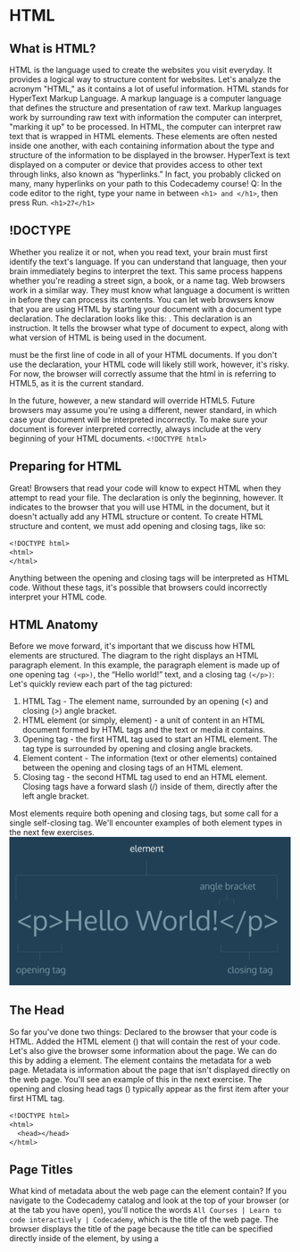 # HTML

## What is HTML?
HTML is the language used to create the websites you visit everyday. It provides a logical way to structure content for websites.
Let's analyze the acronym "HTML," as it contains a lot of useful information. HTML stands for HyperText Markup Language.
A markup language is a computer language that defines the structure and presentation of raw text. Markup languages work by surrounding raw text with information the computer can interpret, "marking it up" to be processed.
In HTML, the computer can interpret raw text that is wrapped in HTML elements. These elements are often nested inside one another, with each containing information about the type and structure of the information to be displayed in the browser.
HyperText is text displayed on a computer or device that provides access to other text through links, also known as “hyperlinks.” In fact, you probably clicked on many, many hyperlinks on your path to this Codecademy course!
Q:
In the code editor to the right, type your name in between `<h1> and </h1>`, then press Run.
`<h1>27</h1>`


## !DOCTYPE
Whether you realize it or not, when you read text, your brain must first identify the text's language. If you can understand that language, then your brain immediately begins to interpret the text. This same process happens whether you're reading a street sign, a book, or a name tag.
Web browsers work in a similar way. They must know what language a document is written in before they can process its contents.
You can let web browsers know that you are using HTML by starting your document with a document type declaration.
The declaration looks like this: <!DOCTYPE html>. This declaration is an instruction. It tells the browser what type of document to expect, along with what version of HTML is being used in the document.
<!DOCTYPE html> must be the first line of code in all of your HTML documents. If you don't use the declaration, your HTML code will likely still work, however, it's risky. For now, the browser will correctly assume that the html in <!DOCTYPE html> is referring to HTML5, as it is the current standard.
In the future, however, a new standard will override HTML5. Future browsers may assume you're using a different, newer standard, in which case your document will be interpreted incorrectly. To make sure your document is forever interpreted correctly, always include <!DOCTYPE html> at the very beginning of your HTML documents.
`<!DOCTYPE html>`


## Preparing for HTML
Great! Browsers that read your code will know to expect HTML when they attempt to read your file.
The <!DOCTYPE html> declaration is only the beginning, however. It indicates to the browser that you will use HTML in the document, but it doesn't actually add any HTML structure or content.
To create HTML structure and content, we must add opening and closing <html> tags, like so:
```
<!DOCTYPE html>
<html>
</html>
```
Anything between the opening <html> and closing </html> tags will be interpreted as HTML code. Without these tags, it's possible that browsers could incorrectly interpret your HTML code.


## HTML Anatomy
Before we move forward, it's important that we discuss how HTML elements are structured. The diagram to the right displays an HTML paragraph element.
In this example, the paragraph element is made up of one opening tag` (<p>)`, the “Hello world!” text, and a closing tag `(</p>)`:
Let's quickly review each part of the tag pictured:
1. HTML Tag - The element name, surrounded by an opening (<) and closing (>) angle bracket.
2. HTML element (or simply, element) - a unit of content in an HTML document formed by HTML tags and the text or media it contains.
3. Opening tag - the first HTML tag used to start an HTML element. The tag type is surrounded by opening and closing angle brackets.
4. Element content - The information (text or other elements) contained between the opening and closing tags of an HTML element.
5. Closing tag - the second HTML tag used to end an HTML element. Closing tags have a forward slash (/) inside of them, directly after the left angle bracket.

Most elements require both opening and closing tags, but some call for a single self-closing tag. We'll encounter examples of both element types in the next few exercises.
![](https://github.com/wnz27/webLearn/blob/master/Web_Image/HTML_element.png)


## The Head
So far you've done two things:
Declared to the browser that your code is HTML.
Added the HTML element (<html>) that will contain the rest of your code.
Let's also give the browser some information about the page. We can do this by adding a <head> element.
The <head> element contains the metadata for a web page. 
Metadata is information about the page that isn't displayed directly on the web page.
You'll see an example of this in the next exercise.
The opening and closing head tags (<head></head>) typically appear as the first item after your first HTML tag.
```
<!DOCTYPE html>
<html>
  <head></head>
</html>
```


## Page Titles
What kind of metadata about the web page can the <head> element contain?
If you navigate to the Codecademy catalog and look at the top of your browser (or at the tab you have open), 
you'll notice the words `All Courses | Learn to code interactively | Codecademy`, which is the title of the web page.
The browser displays the title of the page because the title can be specified directly inside of the <head> element, 
by using a <title> tag.
```
<!DOCTYPE html>
<html>
  <head>
    <title>My Coding Journal</title>
  </head>
</html>
```
If we were to open a file containing the HTML code in the example above, 
the browser would display the words My Coding Journal in the title bar (or in the tab's title).
Q:
Add a title to your web page using the <title> element. The title can be anything you'd like.
Unfortunately, you won't be able to see the title of your page in the smaller browser to the right. 
We'll show you what it would look like in the next exercise.
```
<html>
  <head>
    <title>My title</title>
  </head>
</html>
```


## Where Does the Title Appear?
Good work! If the browser within the environment had a title bar,
you'd see the title of the web page you added where it appears in the image to the right.
![](https://github.com/wnz27/webLearn/blob/master/Web_Image/Site_Title.png)



## The Body
We've added some HTML, but still haven't seen any results in the web browser to the right. Why is that?
Before we can add content that a browser will display, we have to add a body to the HTML file. Only content inside the opening and closing body tags can be displayed to the screen.
Once the file has a body, many different types of content – including text, images, and buttons – can be added to the body.
```
<!DOCTYPE html>
<html>
  <head>
    <title>I'm Learning To Code!</title>
  </head>
  <body>
  </body>
</html>
```
In the example above, the opening body tag (<body>) is placed directly below the closing head tag (</head>), and the closing body tag (</body>) is placed directly above the closing html tag (</html>).
Q:
1. Add a body to your web page using the <body> element.
2. Add the following code between your opening and closing body tags.
```
<p>Shall I compare thee to a summer's day? Thou art more lovely and more temperate</p>
```
```
<!DOCTYPE html>
<html>
  <head>
    <title>My Coding Journey</title>
  </head>  
  <body>
    <p>Shall I compare thee to a summer's day? Thou art more lovely 	and more temperate</p>
  </body>
</html>
```


## Self-closing Tag
Thus far we have only seen HTML elements with an opening and a closing tag. A few types of elements, however, require only one tag.
Self-closing elements contain all the information the browser needs to render the element inside a single tag. Also, because they are single tags, they cannot wrap around raw text or other elements.
The line break element `<br />` is one example of a self-closing tag. You can use it anywhere within your HTML code. The result is a line break in the browser.
`<p>line one<br />line two</p>`
In the example above, the paragraph tags `(<p>)` enclose two phrases, split by a break tag `(<br />)`. Note that single tags, unlike elements with two tags, can't wrap around raw text or other elements.
The code in the example above will result in an output that looks like the following:
```
line one
line two
```
Without the break tag, the browser would render line one and line two on the same line.
Q:
Add a self-closing `<br />` tag after the question mark ?.
```
 <body>
    <p>Shall I compare thee to a summer's day?<br/> Thou art more lovely and more temperate</p>
  </body>
```


## HTML Structure
The rest of this lesson will focus on how HTML is structured and some tools developers use to make code easier to interpret.
HTML documents are organized as a collection of parent-child relationships. When an element is contained inside another element, it is considered the child of that element. The child element is said to be nested inside of the parent element.
```
<body>
  <p>Paragraph</p>
</body>
```
In the example above, the <p> element is nested inside the <body> element.
The <p> element is considered a child of the <body> element, the parent.
Since there can be multiple levels of nesting, this analogy can be extended to grandchildren, 
great-grandchildren and beyond. Let's consider a more complicated example:
```
<body>
  <div>
    <h1>Student</h1>
    <p>Get Started</p>
  </div>
</body>
```
In this example, the `<body>` element is the parent of the` <div> `element. 
Both the `<h1> and <p> `elements are children of the `<div> `element. 
Because the `<h1> and <p>` elements are in the same level, they are considered siblings,
and are both grandchildren of the <body> element.
Understanding this hierarchy is important, because child elements can inherit attributes from their parent element.
	
Q:
1. Add the paragraph below as a child of the div element.
`<p>This paragraph is a child of the div element</p>`
2. Add the paragraph below as a child of the body element.
`<p>This paragraph is a child of the body element</p>`
```
<!DOCTYPE html>
<html>
  <head>
    <title>Hello World</title>
  </head>
  <body>
    <h1>Hello World</h1>
    <div>
			<p>This paragraph is a child of the div element</p>
    </div>
  <p>This paragraph is a child of the body element</p>
  </body>
</html>
```
display on web:
```
Hello World
This paragraph is a child of the div element
```

## Whitespace
As the code in an HTML file grows, it becomes increasingly difficult to keep track of how elements are related. Programmers use two tools to visualize the relationship between elements: whitespace and indentation.
Both tools take advantage of the fact that the position of elements in a browser is independent of the amount of whitespace or indentation in the index.html file.
For example, if you wanted to increase the space between two paragraphs on your web page, you would not be able to accomplish this by adding space between the paragraph elements in the index.html file. The browser ignores whitespace in HTML files when it renders a web page, so it can be used as a tool to make code easier to read and follow.
What makes the example below difficult to read?

```
<body><p>Paragraph 1</p><p>Paragraph 2</p></body>
```
You have to read the entire line to know what elements are present. Compare the example above to this:
```
<body>
<p>Paragraph 1</p>
<p>Paragraph 2</p>
</body>
```
This example is easier to read, because each element is on its own line. While the first example required you to read the entire line of code to identify the elements, this example makes it easy to identify the body tag and two paragraphs.
A browser renders both examples the same way:
```
Paragraph 1
Paragraph 2
```
In the next exercise you will learn how to use indentation to help visualize nested elements.
Q：
Use whitespace to make the code more readable by putting each element on its own line.
```
<!DOCTYPE html>
<html>
  <body>
    <h1>Whitespace</h1>
    <p>Whitespace and indentation make html documents easier to read.       </p>
  </body>
</html>
```

## Indentation
The second tool web developers use to make the structure of code easier to read is indentation.
The [World Wide Web Consortium](https://www.w3.org/Consortium/), or W3C, is responsible for maintaining the style standards of HTML. At the time of writing, the W3C recommends 2 spaces of indentation when writing HTML code. Although your code will work without exactly two spaces, this standard is followed by the majority of professional web developers. Indentation is used to easily visualize which elements are nested within other elements.
```
<body>
  <p>Paragraph 1</p>
  <div>
    <p>Paragraph 2</p>
  </div>
</body>
```
In the example above, Paragraph 1 and the <div> tag are nested inside of the <body> tag, so they are indented two spaces. The Paragraph 2 element is nested inside of the <div> tag, so it is indented an additional two spaces.
The spaces are inserted using the spacebar on your keyboard.
Q:
Indent the code in index.html to match the W3C standards.
```
<body>
  <h1>Whitespace</h1>    
  <div>
    <p>Whitespace and indentation make html documents easier to read.</p>
  </div>  
</body>
```

## Comments
HTML files also allow you to add comments to your code.
Comments begin with `<!--` and end with `-->`. Any characters in between will be ignored by your browser.
`<!-- This is a comment that the browser will not display. -->`
Including comments in your code is helpful for many reasons:
They help you (and others) understand your code if you decide to come back and review it at a much later date.
They allow you to experiment with new code, without having to delete old code.
```
<!-- Favorite Films Section -->
<p>The following is a list of my favorite films:</p>
```
In this example, the comment is used to denote that the following text makes up a particular section of the page.
`<!-- <p> Test Code </p> -->`
In the example above, a valid HTML element (a paragraph element) has been "commented out." This practice is useful when there is code you want to experiment with, or return to, in the future.






